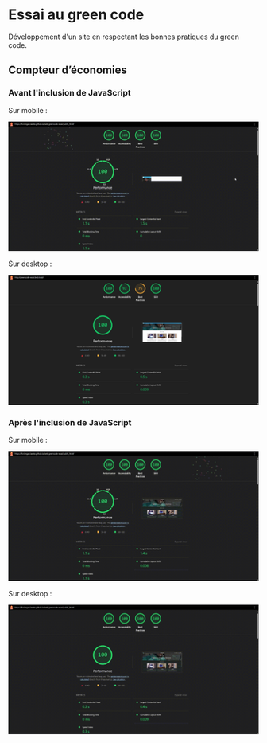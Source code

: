# Essai au green code

Développement d'un site en respectant les bonnes pratiques du green code.

## Compteur d’économies

### Avant l'inclusion de JavaScript

Sur mobile :

![LighthouseReportMobile0](medias/lighthouse-mobile-0.gif)

Sur desktop :

![LighthouseReportDesktop0](medias/lighthouse-desktop-0.jpg)

### Après l'inclusion de JavaScript

Sur mobile :

![LighthouseReportMobile1](medias/lighthouse-mobile-1.gif)

Sur desktop :

![LighthouseReportDesktop1](medias/lighthouse-desktop-1.gif)
